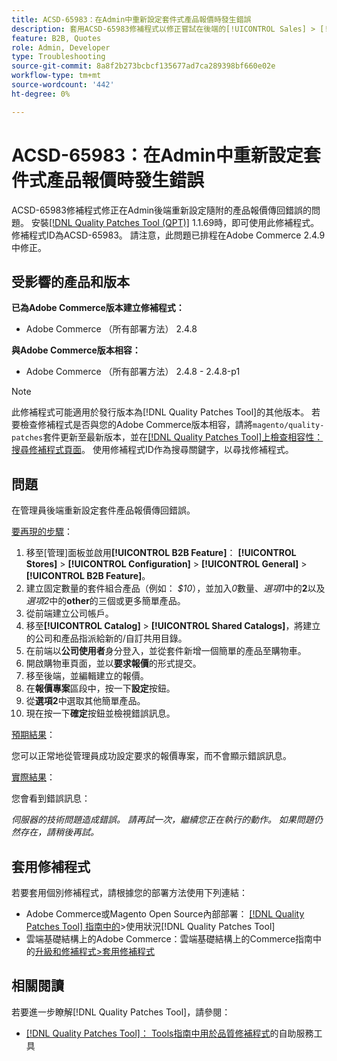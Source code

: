 ```yaml
---
title: ACSD-65983：在Admin中重新設定套件式產品報價時發生錯誤
description: 套用ACSD-65983修補程式以修正嘗試在後端的[!UICONTROL Sales] > [!UICONTROL Quotes] > [!UICONTROL Edit]畫面中設定套件組合產品時出現錯誤的Adobe Commerce問題。
feature: B2B, Quotes
role: Admin, Developer
type: Troubleshooting
source-git-commit: 8a8f2b273bcbcf135677ad7ca289398bf660e02e
workflow-type: tm+mt
source-wordcount: '442'
ht-degree: 0%

---
```



# ACSD-65983：在Admin中重新設定套件式產品報價時發生錯誤

ACSD-65983修補程式修正在Admin後端重新設定隨附的產品報價傳回錯誤的問題。 安裝[[!DNL Quality Patches Tool (QPT)]](/help/tools/quality-patches-tool/quality-patches-tool-to-self-serve-quality-patches.md) 1.1.69時，即可使用此修補程式。 修補程式ID為ACSD-65983。 請注意，此問題已排程在Adobe Commerce 2.4.9中修正。

## 受影響的產品和版本

**已為Adobe Commerce版本建立修補程式：**

* Adobe Commerce （所有部署方法） 2.4.8

**與Adobe Commerce版本相容：**

* Adobe Commerce （所有部署方法） 2.4.8 - 2.4.8-p1

>[!NOTE]
>
>此修補程式可能適用於發行版本為[!DNL Quality Patches Tool]的其他版本。 若要檢查修補程式是否與您的Adobe Commerce版本相容，請將`magento/quality-patches`套件更新至最新版本，並在[[!DNL Quality Patches Tool]上檢查相容性：搜尋修補程式頁面](https://experienceleague.adobe.com/tools/commerce-quality-patches/index.html)。 使用修補程式ID作為搜尋關鍵字，以尋找修補程式。

## 問題

在管理員後端重新設定套件產品報價傳回錯誤。

<u>要再現的步驟</u>：

1. 移至[管理]面板並啟用&#x200B;**[!UICONTROL B2B Feature]**： **[!UICONTROL Stores]** > **[!UICONTROL Configuration]** > **[!UICONTROL General]** > **[!UICONTROL B2B Feature]**。
1. 建立固定數量的套件組合產品（例如： *$10*），並加入&#x200B;*0*&#x200B;數量、*選項1*&#x200B;中的&#x200B;**2**&#x200B;以及&#x200B;*選項2*&#x200B;中的&#x200B;**other**&#x200B;的三個或更多簡單產品。
1. 從前端建立公司帳戶。
1. 移至&#x200B;**[!UICONTROL Catalog]** > **[!UICONTROL Shared Catalogs]**，將建立的公司和產品指派給新的/自訂共用目錄。
1. 在前端以&#x200B;**公司使用者**&#x200B;身分登入，並從套件新增一個簡單的產品至購物車。
1. 開啟購物車頁面，並以&#x200B;**要求報價**&#x200B;的形式提交。
1. 移至後端，並編輯建立的報價。
1. 在&#x200B;**報價專案**&#x200B;區段中，按一下&#x200B;**設定**&#x200B;按鈕。
1. 從&#x200B;**選項2**&#x200B;中選取其他簡單產品。
1. 現在按一下&#x200B;**確定**&#x200B;按鈕並檢視錯誤訊息。

<u>預期結果</u>：

您可以正常地從管理員成功設定要求的報價專案，而不會顯示錯誤訊息。

<u>實際結果</u>：

您會看到錯誤訊息：

*伺服器的技術問題造成錯誤。 請再試一次，繼續您正在執行的動作。 如果問題仍然存在，請稍後再試。*

## 套用修補程式

若要套用個別修補程式，請根據您的部署方法使用下列連結：

* Adobe Commerce或Magento Open Source內部部署： [[!DNL Quality Patches Tool] 指南中的](/help/tools/quality-patches-tool/usage.md)>使用狀況[!DNL Quality Patches Tool]
* 雲端基礎結構上的Adobe Commerce：雲端基礎結構上的Commerce指南中的[升級和修補程式>套用修補程式](https://experienceleague.adobe.com/docs/commerce-cloud-service/user-guide/develop/upgrade/apply-patches.html)

## 相關閱讀

若要進一步瞭解[!DNL Quality Patches Tool]，請參閱：

* [[!DNL Quality Patches Tool]： Tools指南中用於品質修補程式](/help/tools/quality-patches-tool/quality-patches-tool-to-self-serve-quality-patches.md)的自助服務工具

